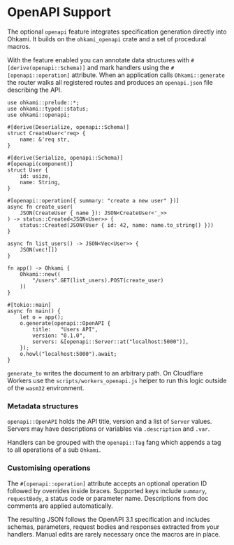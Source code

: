 # OpenAPI Support

The optional `openapi` feature integrates specification generation directly into Ohkami.
It builds on the `ohkami_openapi` crate and a set of procedural macros.

With the feature enabled you can annotate data structures with
`#[derive(openapi::Schema)]` and mark handlers using the `#[openapi::operation]`
attribute.  When an application calls `Ohkami::generate` the router walks all
registered routes and produces an `openapi.json` file describing the API.

```rust,ignore
use ohkami::prelude::*;
use ohkami::typed::status;
use ohkami::openapi;

#[derive(Deserialize, openapi::Schema)]
struct CreateUser<'req> {
    name: &'req str,
}

#[derive(Serialize, openapi::Schema)]
#[openapi(component)]
struct User {
    id: usize,
    name: String,
}

#[openapi::operation({ summary: "create a new user" })]
async fn create_user(
    JSON(CreateUser { name }): JSON<CreateUser<'_>>
) -> status::Created<JSON<User>> {
    status::Created(JSON(User { id: 42, name: name.to_string() }))
}

async fn list_users() -> JSON<Vec<User>> {
    JSON(vec![])
}

fn app() -> Ohkami {
    Ohkami::new((
        "/users".GET(list_users).POST(create_user)
    ))
}

#[tokio::main]
async fn main() {
    let o = app();
    o.generate(openapi::OpenAPI {
        title:   "Users API",
        version: "0.1.0",
        servers: &[openapi::Server::at("localhost:5000")],
    });
    o.howl("localhost:5000").await;
}
```

`generate_to` writes the document to an arbitrary path. On Cloudflare Workers
use the `scripts/workers_openapi.js` helper to run this logic outside of the
`wasm32` environment.

### Metadata structures

`openapi::OpenAPI` holds the API title, version and a list of `Server` values.
Servers may have descriptions or variables via `.description` and `.var`.

Handlers can be grouped with the `openapi::Tag` fang which appends a tag to all
operations of a sub `Ohkami`.

### Customising operations

The `#[openapi::operation]` attribute accepts an optional operation ID followed
by overrides inside braces.  Supported keys include `summary`, `requestBody`, a
status code or parameter name.  Descriptions from doc comments are applied
automatically.

The resulting JSON follows the OpenAPI 3.1 specification and includes schemas,
parameters, request bodies and responses extracted from your handlers. Manual
edits are rarely necessary once the macros are in place.
